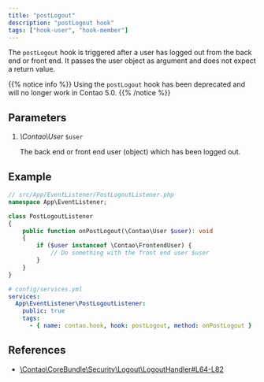 ```yaml
---
title: "postLogout"
description: "postLogout hook"
tags: ["hook-user", "hook-member"]
---
```



The `postLogout` hook is triggered after a user has logged out from the back end 
or front end. It passes the user object as argument and does not expect a return value.

{{% notice info %}}
Using the `postLogout` hook has been deprecated and will no longer work in Contao 5.0.
{{% /notice %}}


## Parameters

1. *\Contao\User* `$user`

    The back end or front end user (object) which has been logged out.


## Example

```php
// src/App/EventListener/PostLogoutListener.php
namespace App\EventListener;

class PostLogoutListener
{
    public function onPostLogout(\Contao\User $user): void
    {
        if ($user instanceof \Contao\FrontendUser) {
            // Do something with the front end user $user  
        }
    }
}
```

```yml
# config/services.yml
services:
  App\EventListener\PostLogoutListener:
    public: true
    tags:
      - { name: contao.hook, hook: postLogout, method: onPostLogout }
```


## References

* [\Contao\CoreBundle\Security\Logout\LogoutHandler#L64-L82](https://github.com/contao/contao/blob/4.7.6/core-bundle/src/Security/Logout/LogoutHandler.php#L64-L82)

